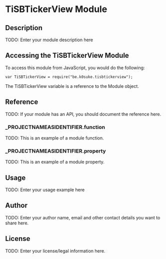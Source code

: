 # TiSBTickerView Module

## Description

TODO: Enter your module description here

## Accessing the TiSBTickerView Module

To access this module from JavaScript, you would do the following:

	var TiSBTickerView = require("be.k0suke.tisbtickerview");

The TiSBTickerView variable is a reference to the Module object.	

## Reference

TODO: If your module has an API, you should document
the reference here.

### ___PROJECTNAMEASIDENTIFIER__.function

TODO: This is an example of a module function.

### ___PROJECTNAMEASIDENTIFIER__.property

TODO: This is an example of a module property.

## Usage

TODO: Enter your usage example here

## Author

TODO: Enter your author name, email and other contact
details you want to share here. 

## License

TODO: Enter your license/legal information here.
